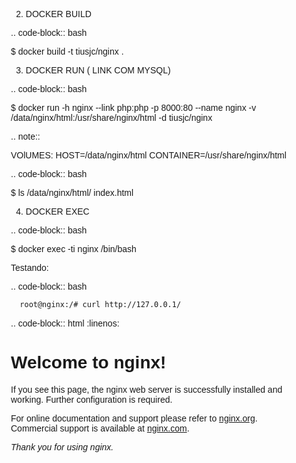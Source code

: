 2. DOCKER BUILD

.. code-block:: bash

  $ docker build -t tiusjc/nginx .

3. DOCKER RUN ( LINK COM MYSQL)

.. code-block:: bash
 
  $ docker run -h nginx --link php:php -p 8000:80 --name nginx -v /data/nginx/html:/usr/share/nginx/html -d tiusjc/nginx 

.. note::
  
  VOlUMES:  HOST=/data/nginx/html CONTAINER=/usr/share/nginx/html
  
.. code-block:: bash

  $ ls /data/nginx/html/
  index.html  

4. DOCKER EXEC

.. code-block:: bash

  $ docker exec -ti nginx /bin/bash

Testando:

.. code-block:: bash

```bash
  root@nginx:/# curl http://127.0.0.1/
```

.. code-block:: html
  :linenos:

  <!DOCTYPE html>
  <html>
  <head>
  <title>Welcome to nginx!</title>
  <style>
    body {
        width: 35em;
        margin: 0 auto;
        font-family: Tahoma, Verdana, Arial, sans-serif;
    }
  </style>
  </head>
  <body>
  <h1>Welcome to nginx!</h1>
  <p>If you see this page, the nginx web server is successfully installed and
  working. Further configuration is required.</p>

  <p>For online documentation and support please refer to
  <a href="http://nginx.org/">nginx.org</a>.<br/>
  Commercial support is available at
  <a href="http://nginx.com/">nginx.com</a>.</p>

  <p><em>Thank you for using nginx.</em></p>
  </body>
  </html>
